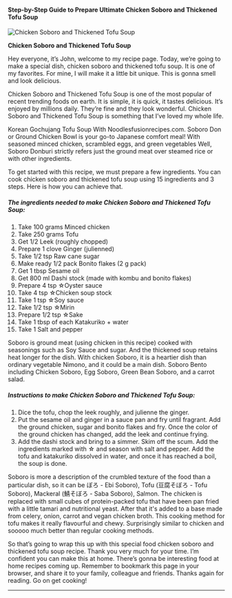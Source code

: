             

#### Step-by-Step Guide to Prepare Ultimate Chicken Soboro and Thickened Tofu Soup

![Chicken Soboro and Thickened Tofu Soup](https://img-global.cpcdn.com/recipes/4731281351901184/751x532cq70/chicken-soboro-and-thickened-tofu-soup-recipe-main-photo.jpg)

**Chicken Soboro and Thickened Tofu Soup**

Hey everyone, it’s John, welcome to my recipe page. Today, we’re going to make a special dish, chicken soboro and thickened tofu soup. It is one of my favorites. For mine, I will make it a little bit unique. This is gonna smell and look delicious.

Chicken Soboro and Thickened Tofu Soup is one of the most popular of recent trending foods on earth. It is simple, it is quick, it tastes delicious. It’s enjoyed by millions daily. They’re fine and they look wonderful. Chicken Soboro and Thickened Tofu Soup is something that I’ve loved my whole life.

Korean Gochujang Tofu Soup With Noodlesfusionrecipes.com. Soboro Don or Ground Chicken Bowl is your go-to Japanese comfort meal! With seasoned minced chicken, scrambled eggs, and green vegetables Well, Soboro Donburi strictly refers just the ground meat over steamed rice or with other ingredients.

To get started with this recipe, we must prepare a few ingredients. You can cook chicken soboro and thickened tofu soup using 15 ingredients and 3 steps. Here is how you can achieve that.

##### The ingredients needed to make Chicken Soboro and Thickened Tofu Soup:

1.  Take 100 grams Minced chicken
2.  Take 250 grams Tofu
3.  Get 1/2 Leek (roughly chopped)
4.  Prepare 1 clove Ginger (julienned)
5.  Take 1/2 tsp Raw cane sugar
6.  Make ready 1/2 pack Bonito flakes (2 g pack)
7.  Get 1 tbsp Sesame oil
8.  Get 800 ml Dashi stock (made with kombu and bonito flakes)
9.  Prepare 4 tsp ☆Oyster sauce
10.  Take 4 tsp ☆Chicken soup stock
11.  Take 1 tsp ☆Soy sauce
12.  Take 1/2 tsp ☆Mirin
13.  Prepare 1/2 tsp ☆Sake
14.  Take 1 tbsp of each Katakuriko + water
15.  Take 1 Salt and pepper

Soboro is ground meat (using chicken in this recipe) cooked with seasonings such as Soy Sauce and sugar. And the thickened soup retains heat longer for the dish. With chicken Soboro, it is a heartier dish than ordinary vegetable Nimono, and it could be a main dish. Soboro Bento including Chicken Soboro, Egg Soboro, Green Bean Soboro, and a carrot salad.

##### Instructions to make Chicken Soboro and Thickened Tofu Soup:

1.  Dice the tofu, chop the leek roughly, and julienne the ginger.
2.  Put the sesame oil and ginger in a sauce pan and fry until fragrant. Add the ground chicken, sugar and bonito flakes and fry. Once the color of the ground chicken has changed, add the leek and continue frying.
3.  Add the dashi stock and bring to a simmer. Skim off the scum. Add the ingredients marked with ☆ and season with salt and pepper. Add the tofu and katakuriko dissolved in water, and once it has reached a boil, the soup is done.

Soboro is more a description of the crumbled texture of the food than a particular dish, so it can be ぼろ - Ebi Soboro), Tofu (豆腐そぼろ - Tofu Soboro), Mackeral (鯖そぼろ - Saba Soboro), Salmon. The chicken is replaced with small cubes of protein-packed tofu that have been pan fried with a little tamari and nutritional yeast. After that it's added to a base made from celery, onion, carrot and vegan chicken broth. This cooking method for tofu makes it really flavourful and chewy. Surprisingly similar to chicken and sooooo much better than regular cooking methods.

So that’s going to wrap this up with this special food chicken soboro and thickened tofu soup recipe. Thank you very much for your time. I’m confident you can make this at home. There’s gonna be interesting food at home recipes coming up. Remember to bookmark this page in your browser, and share it to your family, colleague and friends. Thanks again for reading. Go on get cooking!

* * *